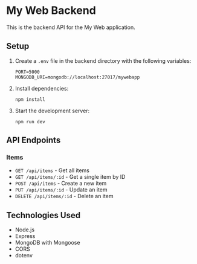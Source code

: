 # My Web Backend

This is the backend API for the My Web application.

## Setup

1. Create a `.env` file in the backend directory with the following variables:

   ```
   PORT=5000
   MONGODB_URI=mongodb://localhost:27017/mywebapp
   ```

2. Install dependencies:

   ```
   npm install
   ```

3. Start the development server:
   ```
   npm run dev
   ```

## API Endpoints

### Items

- `GET /api/items` - Get all items
- `GET /api/items/:id` - Get a single item by ID
- `POST /api/items` - Create a new item
- `PUT /api/items/:id` - Update an item
- `DELETE /api/items/:id` - Delete an item

## Technologies Used

- Node.js
- Express
- MongoDB with Mongoose
- CORS
- dotenv
